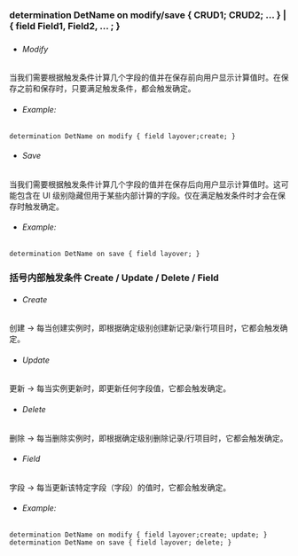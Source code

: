 ### **determination DetName on modify/save { CRUD1; CRUD2; ... } | { field Field1, Field2, ... ; }**

### 

* ###### Modify

当我们需要根据触发条件计算几个字段的值并在保存前向用户显示计算值时。在保存之前和保存时，只要满足触发条件，都会触发确定。



* ###### Example:
```
determination DetName on modify { field layover;create; }
```


* ###### Save

当我们需要根据触发条件计算几个字段的值并在保存后向用户显示计算值时。这可能包含在 UI 级别隐藏但用于某些内部计算的字段。仅在满足触发条件时才会在保存时触发确定。



* ###### Example:
```
determination DetName on save { field layover; }
```






### 括号内部触发条件 Create / Update / Delete / Field



* ###### Create

创建 -> 每当创建实例时，即根据确定级别创建新记录/新行项目时，它都会触发确定。



* ###### Update

更新 -> 每当实例更新时，即更新任何字段值，它都会触发确定。



* ###### Delete

删除 -> 每当删除实例时，即根据确定级别删除记录/行项目时，它都会触发确定。



* ###### Field

字段 -> 每当更新该特定字段（字段）的值时，它都会触发确定。



* ###### Example:
```
determination DetName on modify { field layover;create; update; }
determination DetName on save { field layover; delete; }
```
